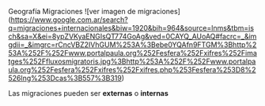 Geografía
Migraciones
![ver imagen de migraciones] (https://www.google.com.ar/search?q=migraciones+internacionales&biw=1920&bih=964&source=lnms&tbm=isch&sa=X&ei=8ypZVKyaENGIsQT774GoAg&ved=0CAYQ_AUoAQ#facrc=_&imgdii=_&imgrc=rCncVBZ2IVhGUM%253A%3Bebe0YQAfn9FTGM%3Bhttp%253A%252F%252Fwww.portalpaula.org%252Fesfera%252Fxifres%252Fimatges%252Ffluxosmigratoris.jpg%3Bhttp%253A%252F%252Fwww.portalpaula.org%252Fesfera%252Fxifres%252Fxifres.php%253Fesfera%253D8%2526lng%253Dcas%3B557%3B319)

Las migraciones pueden ser **externas** o **internas**


